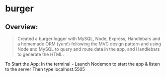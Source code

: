 # burger

## Overview:
> Created a burger logger with MySQL, Node, Express, Handlebars and a homemade ORM (yum!) following the MVC design pattern and using Node and MySQL to query and route data in the app, and Handlebars to generate the HTML.

To Start the App:
In the terminal - Launch Nodemon to start the app & listen to the server
Then type localhost:5505